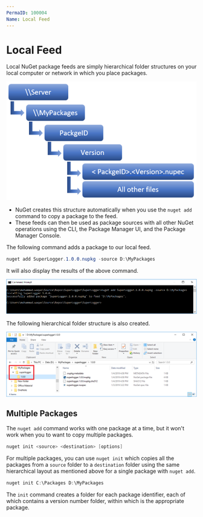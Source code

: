 ```yaml
---
PermaID: 100004
Name: Local Feed
---
```


# Local Feed

Local NuGet package feeds are simply hierarchical folder structures on your local computer or network in which you place packages. 

<img src="https://raw.githubusercontent.com/zzzprojects/nuget-tutorial/master/docs/images/host-nuget-packages.png">

 - NuGet creates this structure automatically when you use the `nuget add` command to copy a package to the feed.
 - These feeds can then be used as package sources with all other NuGet operations using the CLI, the Package Manager UI, and the Package Manager Console.

The following command adds a package to our local feed.

```csharp
nuget add SuperLogger.1.0.0.nupkg -source D:\MyPackages
```

It will also display the results of the above command.

<img src="https://raw.githubusercontent.com/zzzprojects/nuget-tutorial/master/docs/images/host-nuget-packages1.png">

The following hierarchical folder structure is also created.

<img src="https://raw.githubusercontent.com/zzzprojects/nuget-tutorial/master/docs/images/host-nuget-packages2.png">

## Multiple Packages

The `nuget add` command works with one package at a time, but it won't work when you to want to copy multiple packages.

```csharp
nuget init <source> <destination> [options]
```
For multiple packages, you can use `nuget init` which copies all the packages from a `source` folder to a `destination` folder using the same hierarchical layout as mentioned above for a single package with `nuget add`.

```csharp
nuget init C:\Packages D:\MyPackages
```

The `init` command creates a folder for each package identifier, each of which contains a version number folder, within which is the appropriate package.

